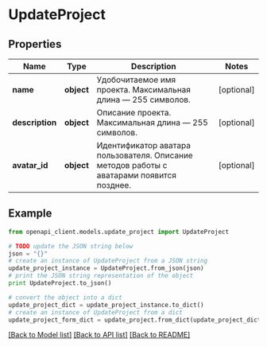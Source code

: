# UpdateProject


## Properties
Name | Type | Description | Notes
------------ | ------------- | ------------- | -------------
**name** | **object** | Удобочитаемое имя проекта. Максимальная длина — 255 символов. | [optional] 
**description** | **object** | Описание проекта. Максимальная длина — 255 символов. | [optional] 
**avatar_id** | **object** | Идентификатор аватара пользователя. Описание методов работы с аватарами появится позднее. | [optional] 

## Example

```python
from openapi_client.models.update_project import UpdateProject

# TODO update the JSON string below
json = "{}"
# create an instance of UpdateProject from a JSON string
update_project_instance = UpdateProject.from_json(json)
# print the JSON string representation of the object
print UpdateProject.to_json()

# convert the object into a dict
update_project_dict = update_project_instance.to_dict()
# create an instance of UpdateProject from a dict
update_project_form_dict = update_project.from_dict(update_project_dict)
```
[[Back to Model list]](../README.md#documentation-for-models) [[Back to API list]](../README.md#documentation-for-api-endpoints) [[Back to README]](../README.md)


